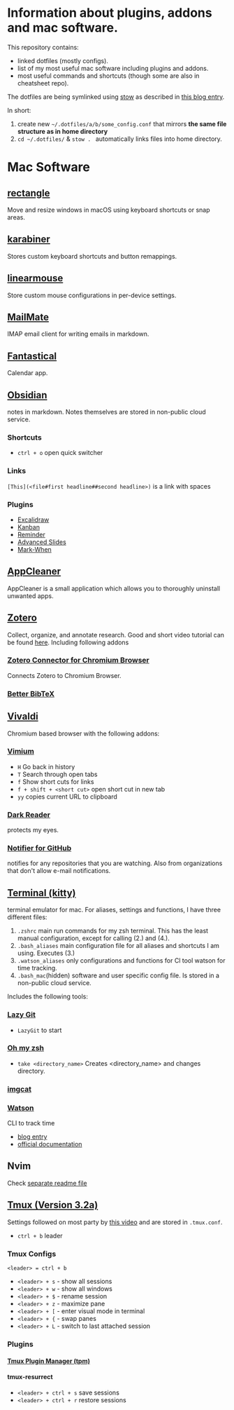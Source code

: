 # Information about plugins, addons and mac software.

This repository contains:
- linked dotfiles (mostly configs).
- list of my most useful mac software including plugins and addons.
- most useful commands and shortcuts (though some are also in cheatsheet repo).

The dotfiles are being symlinked using [stow](https://www.gnu.org/software/stow/manual/stow.html) 
as described in [this blog entry](https://tamerlan.dev/how-i-manage-my-dotfiles-using-gnu-stow/).

In short:
1. create new `~/.dotfiles/a/b/some_config.conf` that mirrors **the same file structure as in home directory**
2. `cd ~/.dotfiles/` & `stow . `
automatically links files into home directory.


# Mac Software

## [rectangle](https://rectangleapp.com)
Move and resize windows in macOS using keyboard shortcuts or snap areas.

## [karabiner](https://karabiner-elements.pqrs.org/)
Stores custom keyboard shortcuts and button remappings.

## [linearmouse](https://linearmouse.app/)
Store custom mouse configurations in per-device settings.

## [MailMate](https://freron.com)
IMAP email client for writing emails in markdown.

## [Fantastical](https://flexibits.com/fantastical)
Calendar app.

## [Obsidian](https://obsidian.md/)
notes in markdown. Notes themselves are stored in non-public cloud service.

### Shortcuts
- `ctrl + o` open quick switcher

### Links
`[This](<file#first headline##second headline>)` is a link with spaces

### Plugins
- [Excalidraw](https://github.com/zsviczian/obsidian-excalidraw-plugin)
- [Kanban](https://github.com/mgmeyers/obsidian-kanban)
- [Reminder](https://github.com/uphy/obsidian-reminder)
- [Advanced Slides](https://github.com/MSzturc/obsidian-advanced-slides)
- [Mark-When](https://github.com/mark-when/obsidian-plugin/tree/main)

## [AppCleaner](https://freemacsoft.net/appcleaner/)
AppCleaner is a small application which allows you to thoroughly uninstall unwanted apps.

## [Zotero](https://www.zotero.org)
Collect, organize, and annotate research. Good and short video tutorial can be found 
[here](https://www.youtube.com/watch?v=JG7Uq_JFDzE). Including following addons

### [Zotero Connector for Chromium Browser](https://chromewebstore.google.com/detail/zotero-connector/ekhagklcjbdpajgpjgmbionohlpdbjgc?hl=en)
Connects Zotero to Chromium Browser.

### [Better BibTeX](https://retorque.re/zotero-better-bibtex/)

## [Vivaldi](https://vivaldi.com/)
Chromium based browser with the following addons:

### [Vimium](https://github.com/philc/vimium)  
- `H` Go back in history
- `T` Search through open tabs
- `f` Show short cuts for links
- `f + shift + <short cut>` open short cut in new tab
- `yy` copies current URL to clipboard

### [Dark Reader](https://darkreader.org/)
protects my eyes.

### [Notifier for GitHub](https://github.com/sindresorhus/notifier-for-github)
notifies for any repositories that you are watching. Also from organizations that don't allow e-mail notifications.

## [Terminal (kitty)](https://sw.kovidgoyal.net/kitty/)
terminal emulator for mac.
For aliases, settings and functions, I have three different files:
1. `.zshrc` main run commands for my zsh terminal. This has the least manual configuration, except for calling (2.) and (4.).
2. `.bash_aliases` main configuration file for all aliases and shortcuts I am using. Executes (3.)
3. `.watson_aliases` only configurations and functions for Cl tool watson for time tracking.
3. `.bash_mac`(hidden) software and user specific config file. Is stored in a non-public cloud service.

Includes the following tools:

### [Lazy Git](https://github.com/jesseduffield/lazygit)  
- `LazyGit` to start

### [Oh my zsh](https://ohmyz.sh)  
- `take <directory_name>` Creates <directory_name> and changes directory.

### [imgcat](https://apple.stackexchange.com/questions/256322/how-to-install-imgcat-on-iterm2)  

### [Watson](https://github.com/TailorDev/Watson)  
CLI to track time
- [blog entry](https://elijahmanor.com/blog/watson-tmux)
- [official documentation](https://tailordev.github.io/Watson/user-guide/commands/)

## Nvim
Check [separate readme file](.config/nvim/readme.md)

## [Tmux (Version 3.2a)](https://github.com/tmux/tmux/wiki)  
Settings followed on most party by [this video](https://www.youtube.com/watch?v=U-omALWIBos) and 
are stored in `.tmux.conf`.
- `ctrl + b` leader

### Tmux Configs
`<leader> = ctrl + b`

- `<leader> + s` - show all sessions
- `<leader> + w` - show all windows
- `<leader> + $` - rename session
- `<leader> + z` - maximize pane
- `<leader> + [` - enter visual mode in terminal
- `<leader> + {` - swap panes
- `<leader> + L` - switch to last attached session

### Plugins
#### [Tmux Plugin Manager (tpm)](https://github.com/tmux-plugins/tpm)
#### tmux-resurrect
- `<leader> + ctrl + s` save sessions
- `<leader> + ctrl + r` restore sessions
